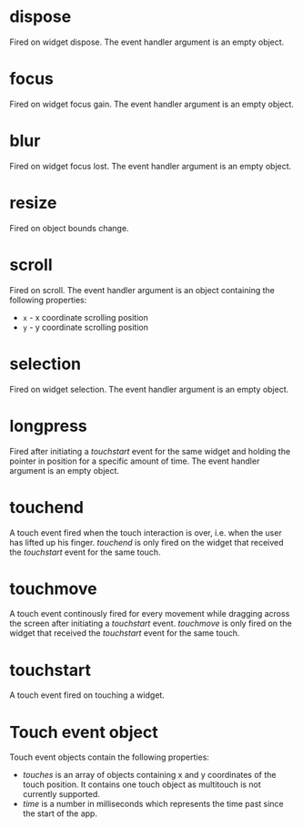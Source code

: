 dispose
=======
Fired on widget dispose. The event handler argument is an empty object.

focus
=====
Fired on widget focus gain. The event handler argument is an empty object.

blur
====
Fired on widget focus lost. The event handler argument is an empty object.

resize
======
Fired on object bounds change.

scroll
======
Fired on scroll. The event handler argument is an object containing the
following properties:

* `x` - x coordinate scrolling position
* `y` - y coordinate scrolling position

selection
=========
Fired on widget selection. The event handler argument is an empty object.

longpress
=========
Fired after initiating a *touchstart* event for the same widget and holding the
pointer in position for a specific amount of time. The event handler argument is
an empty object.

touchend
========
A touch event fired when the touch interaction is over, i.e. when the user has
lifted up his finger. *touchend* is only fired on the widget that received the
*touchstart* event for the same touch.

touchmove
=========
A touch event continously fired for every movement while dragging across the
screen after initiating a *touchstart* event. *touchmove* is only fired on the
widget that received the *touchstart* event for the same touch.

touchstart
==========
A touch event fired on touching a widget.

Touch event object
==================
Touch event objects contain the following properties:

* *touches* is an array of objects containing x and y coordinates of the touch
position. It contains one touch object as multitouch is not currently supported.
* *time* is a number in milliseconds which represents the time past since the
start of the app.
